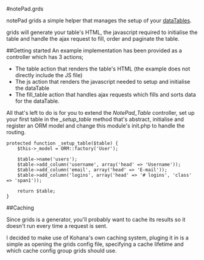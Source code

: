 #notePad.grds

notePad grids a simple helper that manages the setup of your [dataTables](http://www.datatables.net).

grids will generate your table's HTML, the javascript required to initialise the table and handle the ajax request to fill, order and paginate the table.

##Getting started
An example implementation has been provided as a controller which has 3 actions;

- The table action that renders the table's HTML (the example does not directly include the JS file)
- The js action that renders the javascript needed to setup and initialise the dataTable 
- The fill_table action that handles ajax requests which fills and sorts data for the dataTable.

All that's left to do is for you to extend the *NotePad_Table* controller, set up your first table in the *_setup_table* method that's abstract, initialise and register an ORM model and change this module's init.php to handle the routing.

	protected function _setup_table($table) {
	    $this->_model = ORM::factory('User');
	
	    $table->name('users');
	    $table->add_column('username', array('head' => 'Username'));
	    $table->add_column('email', array('head' => 'E-mail'));
	    $table->add_column('logins', array('head' => '# logins', 'class' => 'span1'));
	
	    return $table;
	}

##Caching

Since grids is a generator, you'll probably want to cache its results so it doesn't run every time a request is sent.

I decided to make use of Kohana's own caching system, pluging it in is a simple as opening the grids config file, specifying a cache lifetime and which cache config group grids should use.